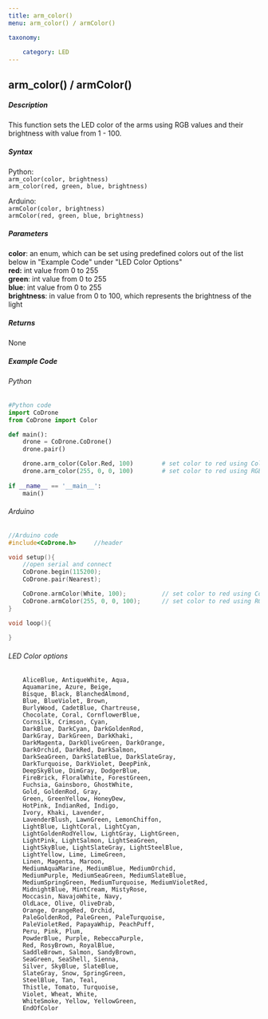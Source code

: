 ```yaml
---
title: arm_color()
menu: arm_color() / armColor()

taxonomy:
	
	category: LED
---
```


## arm_color() / armColor()

##### Description

This function sets the LED color of the arms using RGB values and their brightness with value from 1 - 100.

##### Syntax
Python:<br />
```arm_color(color, brightness)```<br />
```arm_color(red, green, blue, brightness)```<br />

Arduino:<br />
```armColor(color, brightness)```<br />
```armColor(red, green, blue, brightness)```<br />


##### Parameters
**color**: an enum, which can be set using predefined colors out of the list below in "Example Code" under "LED Color Options" <br />
**red:** int value from 0 to 255<br/>
**green**: int value from 0 to 255<br/>
**blue**: int value from 0 to 255<br/>
**brightness**: in value from 0 to 100, which represents the brightness of the light<br />


##### Returns

None

##### Example Code
###### Python
```python
#Python code
import CoDrone
from CoDrone import Color

def main():
	drone = CoDrone.CoDrone()
	drone.pair()

	drone.arm_color(Color.Red, 100)        # set color to red using Color
    drone.arm_color(255, 0, 0, 100)        # set color to red using RGB
    
if __name__ == '__main__':
	main()

```
###### Arduino
```c
//Arduino code
#include<CoDrone.h>		//header

void setup(){
	//open serial and connect
	CoDrone.begin(115200);
	CoDrone.pair(Nearest);

	CoDrone.armColor(White, 100);          // set color to red using Color
    CoDrone.armColor(255, 0, 0, 100);      // set color to red using RGB
}

void loop(){
	
}

```

###### LED Color options
```
	AliceBlue, AntiqueWhite, Aqua,
    Aquamarine, Azure, Beige,
    Bisque, Black, BlanchedAlmond,
    Blue, BlueViolet, Brown,
    BurlyWood, CadetBlue, Chartreuse,
    Chocolate, Coral, CornflowerBlue,
    Cornsilk, Crimson, Cyan,
    DarkBlue, DarkCyan, DarkGoldenRod,
    DarkGray, DarkGreen, DarkKhaki,
    DarkMagenta, DarkOliveGreen, DarkOrange,
    DarkOrchid, DarkRed, DarkSalmon,
    DarkSeaGreen, DarkSlateBlue, DarkSlateGray,
    DarkTurquoise, DarkViolet, DeepPink,
    DeepSkyBlue, DimGray, DodgerBlue,
    FireBrick, FloralWhite, ForestGreen,
    Fuchsia, Gainsboro, GhostWhite,
    Gold, GoldenRod, Gray,
    Green, GreenYellow, HoneyDew,
    HotPink, IndianRed, Indigo,
    Ivory, Khaki, Lavender,
    LavenderBlush, LawnGreen, LemonChiffon,
    LightBlue, LightCoral, LightCyan,
    LightGoldenRodYellow, LightGray, LightGreen,
    LightPink, LightSalmon, LightSeaGreen,
    LightSkyBlue, LightSlateGray, LightSteelBlue,
    LightYellow, Lime, LimeGreen,
    Linen, Magenta, Maroon,
    MediumAquaMarine, MediumBlue, MediumOrchid,
    MediumPurple, MediumSeaGreen, MediumSlateBlue,
    MediumSpringGreen, MediumTurquoise, MediumVioletRed,
    MidnightBlue, MintCream, MistyRose,
    Moccasin, NavajoWhite, Navy,
    OldLace, Olive, OliveDrab,
    Orange, OrangeRed, Orchid,
    PaleGoldenRod, PaleGreen, PaleTurquoise,
    PaleVioletRed, PapayaWhip, PeachPuff,
    Peru, Pink, Plum,
    PowderBlue, Purple, RebeccaPurple,
    Red, RosyBrown, RoyalBlue,
    SaddleBrown, Salmon, SandyBrown,
    SeaGreen, SeaShell, Sienna,
    Silver, SkyBlue, SlateBlue,
    SlateGray, Snow, SpringGreen,
    SteelBlue, Tan, Teal,
    Thistle, Tomato, Turquoise,
    Violet, Wheat, White,
    WhiteSmoke, Yellow, YellowGreen,
    EndOfColor
```